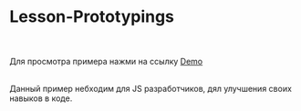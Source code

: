 # Lesson-Prototypings<br><br>

Для просмотра примера нажми на ссылку <a href="https://onesuch.github.io/Lesson-Prototypings/">Demo</a><br><br>

Данный пример небходим для JS разработчиков, дял улучшения своих навыков в коде. 
